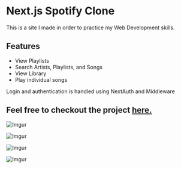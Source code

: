 # Next.js Spotify Clone

This is a site I made in order to practice my Web Development skills.  

## Features
- View Playlists
- Search Artists, Playlists, and Songs
- View Library
- Play individual songs

Login and authentication is handled using NextAuth and Middleware

## Feel free to checkout the project [here.](https://spotify-clone-eta-smoky.vercel.app/)

![Imgur](https://i.imgur.com/dXMr3tg.png)

![Imgur](https://i.imgur.com/wQDqv69.png)

![Imgur](https://i.imgur.com/4d64VAl.png)

![Imgur](https://i.imgur.com/ehTa9gM.png)
